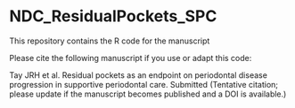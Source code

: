 # NDC_ResidualPockets_SPC

This repository contains the R code for the manuscript

Please cite the following manuscript if you use or adapt this code:

Tay JRH et al. Residual pockets as an endpoint on periodontal disease progression in supportive periodontal care. Submitted (Tentative citation; please update if the manuscript becomes published and a DOI is available.)
